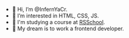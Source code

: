 - 👋 Hi, I’m @InfernYaCr.
- 👀 I’m interested in HTML, CSS, JS.
- 🌱 I'm studying a course at [RSSchool](https://rs.school).
- 💞️ My dream is to work a frontend developer.

<!---
InfernYaCr/InfernYaCr is a ✨ special ✨ repository because its `README.md` (this file) appears on your GitHub profile.
You can click the Preview link to take a look at your changes.
--->
